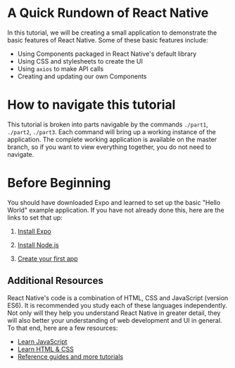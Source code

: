 # A Quick Rundown of React Native
In this tutorial, we will be creating a small application to demonstrate the basic features of React Native. Some of these basic features include:

- Using Components packaged in React Native's default library
- Using CSS and stylesheets to create the UI
- Using `axios` to make API calls
- Creating and updating our own Components

# How to navigate this tutorial
This tutorial is broken into parts navigable by the commands `./part1`, `./part2`, `./part3`. Each command will bring up a working instance of the application. The complete working application is available on the master branch, so if you want to view everything together, you do not need to navigate.

# Before Beginning
You should have downloaded Expo and learned to set up the basic "Hello World" example application. If you have not already done this, here are the links to set that up:

1. [Install Expo]

2. [Install Node.js]

3. [Create your first app]


## Additional Resources
React Native's code is a combination of HTML, CSS and JavaScript (version ES6). It is recommended you study each of these languages independently. Not only will they help you understand React Native in greater detail, they will also better your understanding of web development and UI in general. To that end, here are a few resources:

- [Learn JavaScript]
- [Learn HTML & CSS]
- [Reference guides and more tutorials]
    
[Install Expo]: https://docs.expo.io/versions/latest/introduction/installation.html
[Install Node.js]: https://nodejs.org/en/
[Create your first app]: https://docs.expo.io/versions/latest/guides/up-and-running.html
[Learn JavaScript]: https://www.codecademy.com/learn/introduction-to-javascript
[Learn HTML & CSS]: https://www.codecademy.com/catalog/language/html-css
[Reference guides and more tutorials]: https://www.w3schools.com/
